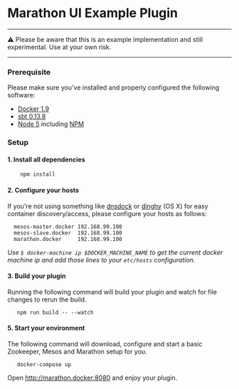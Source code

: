 # Marathon UI Example Plugin

---

⚠️ Please be aware that this is an example implementation and still experimental.
Use at your own risk.

---

### Prerequisite

Please make sure you've installed and properly configured the following software:

* [Docker 1.9](https://www.docker.com/)
* [sbt 0.13.8](http://www.scala-sbt.org/index.html)
* [Node 5](https://nodejs.org/en/blog/release/v5.0.0/) including [NPM](https://npmjs.org/)

### Setup

#### 1. Install all dependencies

        npm install

#### 2. Configure your hosts

If you're not using something like [dnsdock](https://github.com/tonistiigi/dnsdock) or [dinghy](https://github.com/codekitchen/dinghy) (OS X) for easy container discovery/access, please configure your hosts as follows:

      mesos-master.docker 192.168.99.100
      mesos-slave.docker  192.168.99.100
      marathon.docker     192.168.99.100

*Use `$ docker-machine ip $DOCKER_MACHINE_NAME` to get the current docker machine ip and add those lines to your `etc/hosts` configuration.*


#### 3. Build your plugin

Running the following command will build your plugin and watch for file changes to rerun the build.

       npm run build -- --watch

#### 5. Start your environment

The following command will download, configure and start a basic Zookeeper, Mesos and Marathon setup for you.

       docker-compose up

Open http://marathon.docker:8080 and enjoy your plugin.
